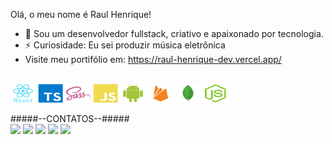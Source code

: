 Olá, o meu nome é Raul Henrique!


- 🌱 Sou um desenvolvedor fullstack, criativo e apaixonado por tecnologia.
- ⚡ Curiosidade: Eu sei produzir música eletrônica
-  Visite meu portifólio em:
    https://raul-henrique-dev.vercel.app/

  
<div style="display: inline_block;">
  <br>
  <img align="center" alt="iconReactJs" height="30" width="40" src="https://raw.githubusercontent.com/devicons/devicon/master/icons/react/react-original-wordmark.svg">
  <img align="center" alt="iconTs" height="30" width="40" src="https://raw.githubusercontent.com/devicons/devicon/master/icons/typescript/typescript-plain.svg">
  <img align="center" alt="iconSass" height="30" width="40" src="https://raw.githubusercontent.com/devicons/devicon/master/icons/sass/sass-original.svg">
  <img align="center" alt="iconJs" height="30" width="40" src="https://raw.githubusercontent.com/devicons/devicon/master/icons/javascript/javascript-plain.svg">
  <img align="center" alt="iconAndroid" height="30" width="40" src="https://raw.githubusercontent.com/devicons/devicon/master/icons/android/android-original.svg">
  <img align="center" alt="iconFirebase" height="30" width="40" src="https://raw.githubusercontent.com/devicons/devicon/master/icons/firebase/firebase-plain.svg">
  <img align="center" alt="iconMongoDb" height="30" width="40" src="https://raw.githubusercontent.com/devicons/devicon/master/icons/mongodb/mongodb-original.svg">
  <img align="center" alt="iconNodeJs" height="30" width="40" src="https://github.com/devicons/devicon/blob/master/icons/nodejs/nodejs-original.svg">
</div>
<br>
#####--CONTATOS--#####
<br>

<div> 
  <a href="https://www.instagram.com/rau.ull_/" target="_blank"><img src="https://img.shields.io/badge/-Instagram-%23E4405F?style=for-the-badge&logo=instagram&logoColor=white" target="_blank"></a>
  <a href = "mailto:raulheri25@gmail.com"><img src="https://img.shields.io/badge/-Gmail-%23333?style=for-the-badge&logo=gmail&logoColor=white" target="_blank"></a>
  <a href="https://www.linkedin.com/in/raul-henrique/" target="_blank"><img src="https://img.shields.io/badge/-LinkedIn-%230077B5?style=for-the-badge&logo=linkedin&logoColor=white" target="_blank"></a>
  <a href="mailto:raulheri43@hotmail.com"><img src="https://img.shields.io/badge/Microsoft_Outlook-0078D4?style=for-the-badge&logo=microsoft-outlook&logoColor=white" target="_blank"></a>
  <a href="https://support.discord.com/hc/en-us/profiles/1523563434242"><img src="https://img.shields.io/badge/Discord-7289DA?style=for-the-badge&logo=discord&logoColor=white">
</div>

